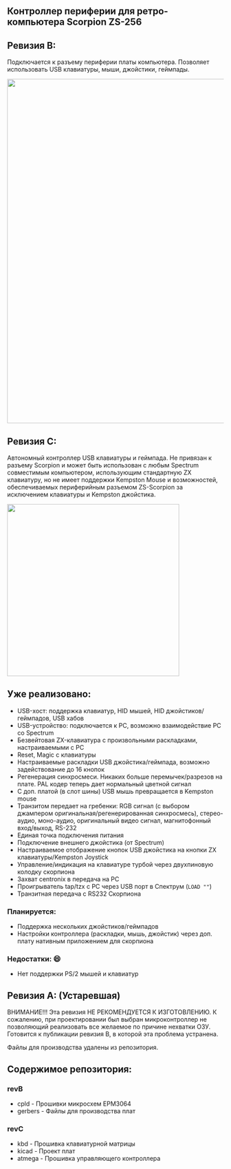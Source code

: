 ## Контроллер периферии для ретро-компьютера Scorpion ZS-256

## Ревизия B:

Подключается к разъему периферии платы компьютера. Позволяет использовать USB клавиатуры, мыши, джойстики, геймпады.

<img src="https://github.com/psk7/scorpion-card-pub/assets/27000982/ea121704-7a0e-4f26-98a5-88fce9f6ac13" width="800" >

## Ревизия С:
                 
Автономный контроллер USB клавиатуры и геймпада. Не привязан к разъему Scorpion и может
быть использован с любым Spectrum совместимым компьютером, использующим стандартную ZX клавиатуру, но
не имеет поддержки Kempston Mouse и возможностей, обеспечиваемых периферийным разъемом ZS-Scorpion за исключением
клавиатуры и Kempston джойстика.

<img src="https://user-images.githubusercontent.com/27000982/211162365-2488c57a-c85b-4176-8bae-3781c7c2bac0.jpg" width="400" >

## Уже реализовано:
- USB-хост: поддержка клавиатур, HID мышей, HID джойстиков/геймпадов, USB хабов
- USB-устройство: подключается к PC, возможно взаимодействие PC со Spectrum
- Безвейтовая ZX-клавиатура с произвольными раскладками, настраиваемыми с PC 
- Reset, Magic с клавиатуры
- Настраиваемые раскладки USB джойстика/геймпада, возможно задействование до 16 кнопок 
- Регенерация синхросмеси. Никаких больше перемычек/разрезов на плате. PAL кодер теперь дает нормальный цветной сигнал
- С доп. платой (в слот шины) USB мышь превращается в Kempston mouse
- Транзитом передает на гребенки: RGB сигнал (с выбором джампером оригинальная/регенерированная синхросмесь), стерео-аудио, моно-аудио, оригинальный видео сигнал, магнитофонный вход/выход, RS-232
- Единая точка подключения питания
- Подключение внешнего джойстика (от Spectrum)
- Настраиваемое отображение кнопок USB джойстика на кнопки ZX клавиатуры/Kempston Joystick
- Управление/индикация на клавиатуре турбой через двухпиновую колодку скорпиона
- Захват centronix в передача на PC
- Проигрыватель tap/tzx с PC через USB порт в Спектрум (`LOAD ""`)
- Транзитная передача с RS232 Скорпиона 

### Планируется:
- Поддержка нескольких джойстиков/геймпадов
- Настройки контроллера (раскладки, мышь, джойстик) через доп. плату нативным приложением для скорпиона

### Недостатки: :smile:
- Нет поддержки PS/2 мышей и клавиатур

## Ревизия А: (Устаревшая)

ВНИМАНИЕ!!! Эта ревизия НЕ РЕКОМЕНДУЕТСЯ К ИЗГОТОВЛЕНИЮ. К сожалению, при проектировании был выбран микроконтроллер не позволяющий реализовать все желаемое по причине нехватки ОЗУ. Готовится к публикации ревизия B, в которой эта проблема устранена.

Файлы для производства удалены из репозитория.

## Содержимое репозитория:
### revB
- cpld - Прошивки микросхем EPM3064
- gerbers - Файлы для производства плат

### revC
- kbd - Прошивка клавиатурной матрицы
- kicad - Проект плат
- atmega - Прошивка управляющего контроллера
